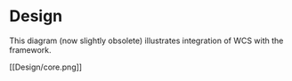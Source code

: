 # Design

This diagram (now slightly obsolete)
illustrates integration of WCS with the framework.

[[Design/core.png]]

